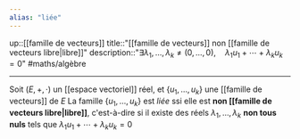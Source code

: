 ```yaml
---
alias: "liée"
---
```

up::[[famille de vecteurs]]
title::"[[famille de vecteurs]] non [[famille de vecteurs libre|libre]]"
description::"$\exists \lambda_{1},\dots,\lambda _{k} \neq (0,\dots,0), \quad \lambda_{1}u_{1}+\cdots+\lambda _{k}u_{k} = 0$"
#maths/algèbre 

----
Soit $(E, +, \cdot)$ un [[espace vectoriel]] réel, et $\{u_1,\ldots,u_k\}$ une [[famille de vecteurs]] de $E$
La famille $\{u_1,\ldots,u_k\}$ est _liée_ ssi elle est **non [[famille de vecteurs libre|libre]]**,
c'est-à-dire si il existe des réels $\lambda_1,\ldots,\lambda_k$ **non tous nuls** tels que $\lambda_1u_1+\cdots+\lambda_ku_k = 0$

